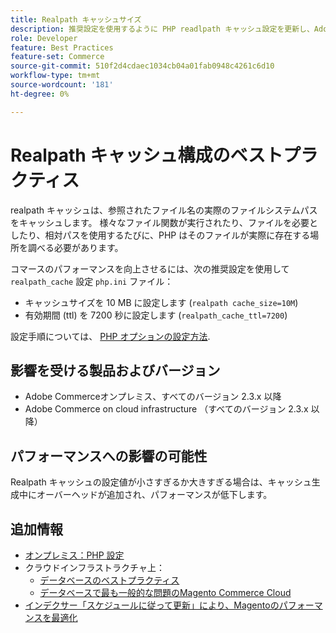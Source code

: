 ```yaml
---
title: Realpath キャッシュサイズ
description: 推奨設定を使用するように PHP readlpath キャッシュ設定を更新し、Adobe Commerceのパフォーマンスを最適化する方法を説明します。
role: Developer
feature: Best Practices
feature-set: Commerce
source-git-commit: 510f2d4cdaec1034cb04a01fab0948c4261c6d10
workflow-type: tm+mt
source-wordcount: '181'
ht-degree: 0%

---
```



# Realpath キャッシュ構成のベストプラクティス

realpath キャッシュは、参照されたファイル名の実際のファイルシステムパスをキャッシュします。 様々なファイル関数が実行されたり、ファイルを必要としたり、相対パスを使用するたびに、PHP はそのファイルが実際に存在する場所を調べる必要があります。

コマースのパフォーマンスを向上させるには、次の推奨設定を使用して `realpath_cache` 設定 `php.ini` ファイル：

- キャッシュサイズを 10 MB に設定します (`realpath cache_size=10M`)
- 有効期間 (ttl) を 7200 秒に設定します (`realpath_cache_ttl=7200`)

設定手順については、 [PHP オプションの設定方法](../../../installation/prerequisites/php-settings.md#how-to-set-php-options).

## 影響を受ける製品およびバージョン

- Adobe Commerceオンプレミス、すべてのバージョン 2.3.x 以降
- Adobe Commerce on cloud infrastructure （すべてのバージョン 2.3.x 以降）

## パフォーマンスへの影響の可能性

Realpath キャッシュの設定値が小さすぎるか大きすぎる場合は、キャッシュ生成中にオーバーヘッドが追加され、パフォーマンスが低下します。

## 追加情報

- [オンプレミス：PHP 設定](../../../performance/software.md#php-settings)
- クラウドインフラストラクチャ上：
   - [データベースのベストプラクティス](database-on-cloud.md)
   - [データベースで最も一般的な問題のMagento Commerce Cloud](../maintenance/resolve-database-performance-issues.md)
- [インデクサー「スケジュールに従って更新」により、Magentoのパフォーマンスを最適化](../maintenance/indexer-configuration.md)

